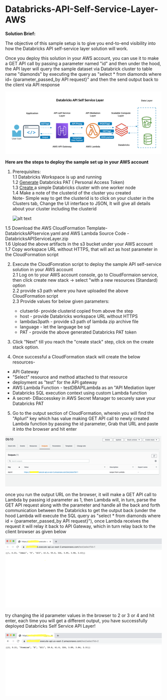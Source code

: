 # Databricks-API-Self-Service-Layer-AWS

**Solution Brief:**

The objective of this sample setup is to give you end-to-end visibility into how the Databricks API self-service layer solution will work.

Once you deploy this solution in your AWS account, you can use it to make a GET API call by passing a parameter named "id" and then under the hood, the API layer will query the sample dataset via Databrick cluster to table name "diamonds" by executing the query as "select * from diamonds where id= {parameter_passed_by API request}" and then the send output back to the client via API response


![alt text](https://github.com/priyal-c/Databricks-API-Self-Service-Layer-AWS/blob/main/Databricks%20API%20Self%20Service%20Layer.png)


**Here are the steps to deploy the sample set up in your AWS account**

1. Prerequisites: <br />
  1.1 Databricks Workspace is up and running <br />
  1.2 [Generate](https://docs.databricks.com/dev-tools/api/latest/authentication.html#generate-a-personal-access-token) Databricks PAT ( Personal Access Token) <br />
  1.3 [Create ](https://docs.databricks.com/clusters/create.html#create-a-cluster)a simple Databricks cluster with one worker node <br />
  1.4 Make a note of the clusterid of the cluster you created <br />
     Note- Simple way to get the clusterid is to click on your cluster in the Clusters tab, Change the UI interface to JSON, It will give all details about your  cluster including the clusterid <br />
     
   ![alt text](https://forums.databricks.com/storage/attachments/1028-clusterid.png) 
           
           
  1.5 Download the AWS CloudFormation Template- DatabricksAPIservice.yaml and AWS Lambda Source Code - DatabricksAPIServiceLayer.zip  <br />
  1.6 Upload the above artifacts in the s3 bucket under your AWS account <br />
  1.7 Copy workspace URL without HTTPS, that will act as host parameter in the CloudFormation script <br />

2. Execute the CloudFomration script to deploy the sample API self-service solution in your AWS account <br />
  2.1 Log on to your AWS account console, go to CloudFormaion service, then click create new stack -> select "with a new resources (Standard) option<br />
  2.2 provide s3 path where you have uploaded the above CloudFormation script <br />
  2.3 Provide values for below given parameters: <br />
    - clutserId- provide clusterid copied from above the step <br />
    - host - provide Databricks workspace URL without HTTPS <br />
    - lambdas3path - provide s3 path of lambda zip archive file <br />
    - language - let the language be sql <br />
    - PAT - provide the above generated Databricks PAT token <br />
    
 3. Click "Next" till you reach the "create stack" step, click on the create stack option.
 
 4. Once successful a CloudFormation stack will create the below resources-
   - API Gateway 
   - "Select" resource and method attached to that resource 
   - deployment as "test" for the API gateway
   - AWS Lambda Function - testDBAPILambda as an "API Mediation layer 
   - Databricks SQL execution context using custom Lambda function
   - A secret- DBaccesskey in AWS Secret Manager to securely save your Databricks PAT
   
 5. Go to the output section of CloudFormation, wherein you will find the "ApIurl" key which has value making GET API call to newly created Lambda function by passing the id parameter, Grab that URL and paste it into the browser and hit enter
 
 ![alt text](https://github.com/priyal-c/Databricks-API-Self-Service-Layer-AWS/blob/main/output/CloudFormation_output.png)
 
  once you run the output URL on the browser, it will make a GET API call to Lambda by passing id parameter as 1, then Lambda will, in turn, parse the GET API request along with the parameter and handle all the back and forth communication between the Databricks to get the output back (under the hood Lambda will execute the SQL query as "select * from diamonds where id = {parameter_passed_by API request}"), once Lambda receives the request it will relay it back to API Gateway, which in turn relay back to the client browser as given below 
  
 ![alt text](https://github.com/priyal-c/Databricks-API-Self-Service-Layer-AWS/blob/main/output/API_output.png)
 
 
 try changing the id parameter values in the browser to 2 or 3 or 4 and hit enter, each time you will get a different output, you have successfully deployed Databricks Self Service API Layer!
 
 
 ![alt text](https://github.com/priyal-c/Databricks-API-Self-Service-Layer-AWS/blob/main/output/API_output1.png)
 
 
 
      
  
           
           
    


